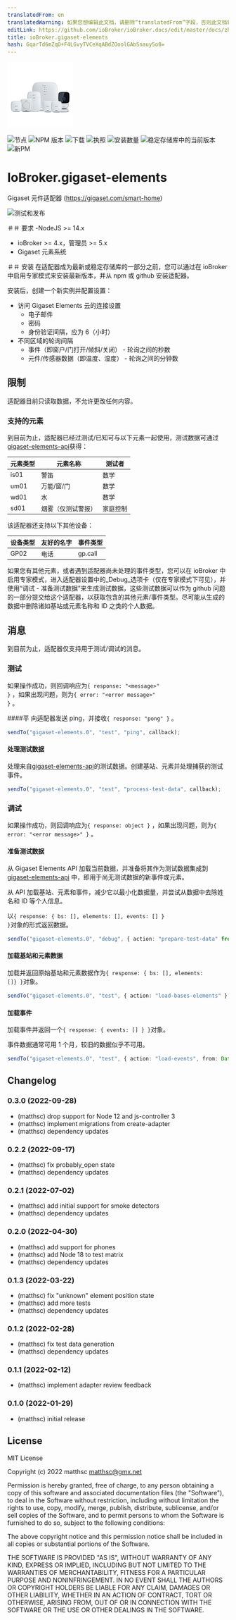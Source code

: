 ```yaml
---
translatedFrom: en
translatedWarning: 如果您想编辑此文档，请删除“translatedFrom”字段，否则此文档将再次自动翻译
editLink: https://github.com/ioBroker/ioBroker.docs/edit/master/docs/zh-cn/adapterref/iobroker.gigaset-elements/README.md
title: ioBroker.gigaset-elements
hash: GqarTd6mZqO+F4LGvyTVCeXqABdZOoolGAbSnauy5o8=
---
```

![标识](../../../en/adapterref/iobroker.gigaset-elements/admin/gigaset-elements.png)

![节点](https://img.shields.io/node/v-lts/iobroker.gigaset-elements)
![NPM 版本](https://img.shields.io/npm/v/iobroker.gigaset-elements.svg)
![下载](https://img.shields.io/npm/dm/iobroker.gigaset-elements.svg)
![执照](https://img.shields.io/npm/l/iobroker.gigaset-elements)
![安装数量](https://iobroker.live/badges/gigaset-elements-installed.svg)
![稳定存储库中的当前版本](https://iobroker.live/badges/gigaset-elements-stable.svg)
![新PM](https://nodei.co/npm/iobroker.gigaset-elements.png?downloads=true)

# IoBroker.gigaset-elements
Gigaset 元件适配器 (https://gigaset.com/smart-home)

![测试和发布](https://github.com/matthsc/ioBroker.gigaset-elements/workflows/Test%20and%20Release/badge.svg)

＃＃ 要求
-NodeJS >= 14.x
- ioBroker >= 4.x，管理员 >= 5.x
- Gigaset 元素系统

＃＃ 安装
在适配器成为最新或稳定存储库的一部分之前，您可以通过在 ioBroker 中启用专家模式来安装最新版本，并从 npm 或 github 安装适配器。

安装后，创建一个新实例并配置设置：

- 访问 Gigaset Elements 云的连接设置
    -   电子邮件
    -   密码
    - 身份验证间隔，应为 6（小时）
- 不同区域的轮询间隔
    - 事件（即窗户/门打开/倾斜/关闭） - 轮询之间的秒数
    - 元件/传感器数据（即温度、湿度） - 轮询之间的分钟数

## 限制
适配器目前只读取数据，不允许更改任何内容。

### 支持的元素
到目前为止，适配器已经过测试/已知可与以下元素一起使用，测试数据可通过[gigaset-elements-api](https://github.com/matthsc/gigaset-elements-api)获得：

|元素类型 |元素名称 |测试者 |
| ------------ | ----------------------- | ----------- |
| is01 |警笛 |数学 |
| um01 |万能/窗/门 |数学 |
| wd01 |水 |数学 |
| sd01 |烟雾（仅测试警报）|家庭控制 |

该适配器还支持以下其他设备：

|设备类型 |友好的名字 |事件类型 |
| ----------- | ------------- | ----------- |
| GP02 |电话 | gp.call |

如果您有其他元素，或者遇到适配器尚未处理的事件类型，您可以在 ioBroker 中启用专家模式，进入适配器设置中的_Debug_选项卡（仅在专家模式下可见），并使用“调试 - 准备测试数据”来生成测试数据，这些测试数据可以作为 github 问题的一部分提交给这个适配器，以获取包含的其他元素/事件类型。尽可能从生成的数据中删除诸如基站或元素名称和 ID 之类的个人数据。

## 消息
到目前为止，适配器仅支持用于测试/调试的消息。

### 测试
如果操作成功，则回调响应为<code>{ response: &quot;&lt;message&gt;&quot; }</code> ，如果出现问题，则为<code>{ error: &quot;&lt;error message&gt;&quot; }</code> 。

####平
向适配器发送 ping，并接收<code>{ response: &quot;pong&quot; }</code> 。

```ts
sendTo("gigaset-elements.0", "test", "ping", callback);
```

#### 处理测试数据
处理来自[gigaset-elements-api](https://github.com/matthsc/gigaset-elements-api)的测试数据。创建基站、元素并处理捕获的测试事件。

```ts
sendTo("gigaset-elements.0", "test", "process-test-data", callback);
```

### 调试
如果操作成功，则回调响应为<code>{ response: object }</code> ，如果出现问题，则为<code>{ error: &quot;&lt;error message&gt;&quot; }</code> 。

#### 准备测试数据
从 Gigaset Elements API 加载当前数据，并准备将其作为测试数据集成到 [gigaset-elements-api](https://github.com/matthsc/gigaset-elements-api) 中，即用于尚无测试数据的新事件或元素。

从 API 加载基站、元素和事件，减少它以最小化数据量，并尝试从数据中去除姓名和 ID 等个人信息。

以<code>{ response: { bs: [], elements: [], events: [] } }</code>对象的形式返回数据。

```ts
sendTo("gigaset-elements.0", "debug", { action: "prepare-test-data" from?: Date }, callback);
```

#### 加载基站和元素数据
加载并返回原始基站和元素数据作为<code>{ response: { bs: [], elements: []} }</code>对象。

```ts
sendTo("gigaset-elements.0", "test", { action: "load-bases-elements" }, callback);
```

#### 加载事件
加载事件并返回一个<code>{ response: { events: [] } }</code>对象。

事件数据通常可用 1 个月，较旧的数据似乎不可用。

```ts
sendTo("gigaset-elements.0", "test", { action: "load-events", from: Date, to: Date }, callback);
```

## Changelog

<!--
    Placeholder for the next version (at the beginning of the line):
    ### **WORK IN PROGRESS**
-->
### 0.3.0 (2022-09-28)

-   (matthsc) drop support for Node 12 and js-controller 3
-   (matthsc) implement migrations from create-adapter
-   (matthsc) dependency updates

### 0.2.2 (2022-09-17)

-   (matthsc) fix probably_open state
-   (matthsc) dependency updates

### 0.2.1 (2022-07-02)

-   (matthsc) add initial support for smoke detectors
-   (matthsc) dependency updates

### 0.2.0 (2022-04-30)

-   (matthsc) add support for phones
-   (matthsc) add Node 18 to test matrix
-   (matthsc) dependency updates

### 0.1.3 (2022-03-22)

-   (matthsc) fix "unknown" element position state
-   (matthsc) add more tests
-   (matthsc) dependency updates

### 0.1.2 (2022-02-28)

-   (matthsc) fix test data generation
-   (matthsc) dependency updates

### 0.1.1 (2022-02-12)

-   (matthsc) implement adapter review feedback

### 0.1.0 (2022-01-29)

-   (matthsc) initial release

## License

MIT License

Copyright (c) 2022 matthsc <matthsc@gmx.net>

Permission is hereby granted, free of charge, to any person obtaining a copy
of this software and associated documentation files (the "Software"), to deal
in the Software without restriction, including without limitation the rights
to use, copy, modify, merge, publish, distribute, sublicense, and/or sell
copies of the Software, and to permit persons to whom the Software is
furnished to do so, subject to the following conditions:

The above copyright notice and this permission notice shall be included in all
copies or substantial portions of the Software.

THE SOFTWARE IS PROVIDED "AS IS", WITHOUT WARRANTY OF ANY KIND, EXPRESS OR
IMPLIED, INCLUDING BUT NOT LIMITED TO THE WARRANTIES OF MERCHANTABILITY,
FITNESS FOR A PARTICULAR PURPOSE AND NONINFRINGEMENT. IN NO EVENT SHALL THE
AUTHORS OR COPYRIGHT HOLDERS BE LIABLE FOR ANY CLAIM, DAMAGES OR OTHER
LIABILITY, WHETHER IN AN ACTION OF CONTRACT, TORT OR OTHERWISE, ARISING FROM,
OUT OF OR IN CONNECTION WITH THE SOFTWARE OR THE USE OR OTHER DEALINGS IN THE
SOFTWARE.